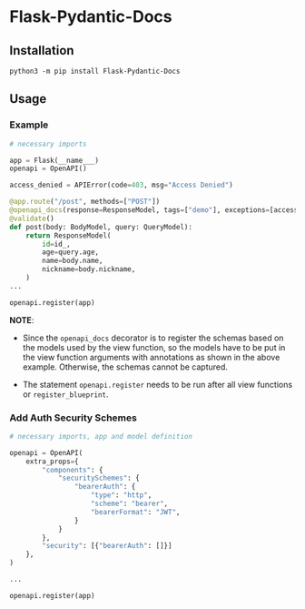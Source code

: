 # Flask-Pydantic-Docs


## Installation

`python3 -m pip install Flask-Pydantic-Docs`

## Usage

### Example

```python
# necessary imports

app = Flask(__name___)
openapi = OpenAPI()

access_denied = APIError(code=403, msg="Access Denied")

@app.route("/post", methods=["POST"])
@openapi_docs(response=ResponseModel, tags=["demo"], exceptions=[access_denied])
@validate()
def post(body: BodyModel, query: QueryModel):
    return ResponseModel(
        id=id_,
        age=query.age,
        name=body.name,
        nickname=body.nickname,
    )
...

openapi.register(app)
```

**NOTE**:

- Since the `openapi_docs` decorator is to register the schemas based on the models used by the view function, so the models have to be put in the view function arguments with annotations as shown in the above example. Otherwise, the schemas cannot be captured.

- The statement `openapi.register` needs to be run after all view functions or `register_blueprint`.

### Add Auth Security Schemes

```python
# necessary imports, app and model definition

openapi = OpenAPI(
    extra_props={
        "components": {
            "securitySchemes": {
                "bearerAuth": {
                    "type": "http",
                    "scheme": "bearer",
                    "bearerFormat": "JWT",
                }
            }
        },
        "security": [{"bearerAuth": []}]
    },
)

...

openapi.register(app)

```
